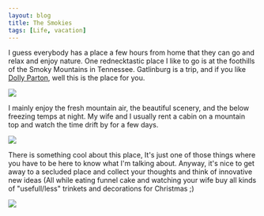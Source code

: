 ```yaml
---
layout: blog
title: The Smokies
tags: [Life, vacation]
---
```


<p>I guess everybody has a place a few hours from home that they can go and relax and enjoy nature. One rednecktastic place I like to go is at the foothills of the Smoky Mountains in Tennessee. Gatlinburg is a trip, and if you like <a href="http://www.dollyparton.com/">Dolly Parton</a>, well this is the place for you.</p> 

<a href="http://picasaweb.google.com/wesleyhales/Gatlinburg/photo?authkey=a7Wklk053VM#5129525253527558594"><img src="http://lh5.google.com/wesleyhales/Ry-8Cmrn2cI/AAAAAAAABEg/EdKLZSC1dSA/s400/DSC_2968_1.JPG" /></a> 

<p>I mainly enjoy the fresh mountain air, the beautiful scenery, and the below freezing temps at night. My wife and I usually rent a cabin on a mountain top and watch the time drift by for a few days.</p> 

<a href="http://picasaweb.google.com/wesleyhales/Gatlinburg/photo?authkey=a7Wklk053VM#5129731178861894914"><img src="http://lh4.google.com/wesleyhales/RzB3VCVPHQI/AAAAAAAABGE/c6ZzmKVkdTs/s400/DSC_2982_1.JPG" /></a> 

<p>There is something cool about this place, It's just one of those things where you have to be here to know what I'm talking about. Anyway, it's nice to get away to a secluded place and collect your thoughts and think of innovative new ideas (All while eating funnel cake and watching your wife buy all kinds of "usefull/less" trinkets and decorations for Christmas ;)</p> 

<a href="http://picasaweb.google.com/wesleyhales/Gatlinburg/photo?authkey=a7Wklk053VM#5129523995102140818"><img src="http://lh4.google.com/wesleyhales/Ry-65Wrn2ZI/AAAAAAAABEI/y6e7-o79TS0/s400/DSC_3029.JPG" /></a>
